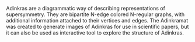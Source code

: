 Adinkras are a diagrammatic way of describing representations of supersymmetry. They are bipartite N-edge colored N-regular graphs, with additional information attached to their vertices and edges. The Adinkramat was created to generate images of Adinkras for use in scientific papers, but it can also be used as interactive tool to explore the structure of Adinkras.